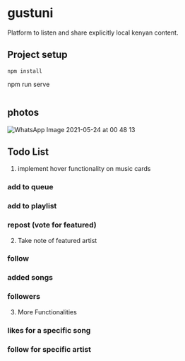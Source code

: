 # gustuni

Platform to listen and share explicitly local kenyan content.

## Project setup
```
npm install
```
npm run serve
```
```

## photos

![WhatsApp Image 2021-05-24 at 00 48 13](https://user-images.githubusercontent.com/55278664/121154999-451ac380-c7fc-11eb-8947-7b0c3917a40f.jpeg)

## Todo List 

1. implement hover functionality on music cards

  ### add to queue
  ### add to playlist
  ### repost (vote for featured)
 
2. Take note of featured artist

  ### follow
  ### added songs 
  ### followers
    
3. More Functionalities

  ### likes for a specific song 
  ### follow for specific artist 

